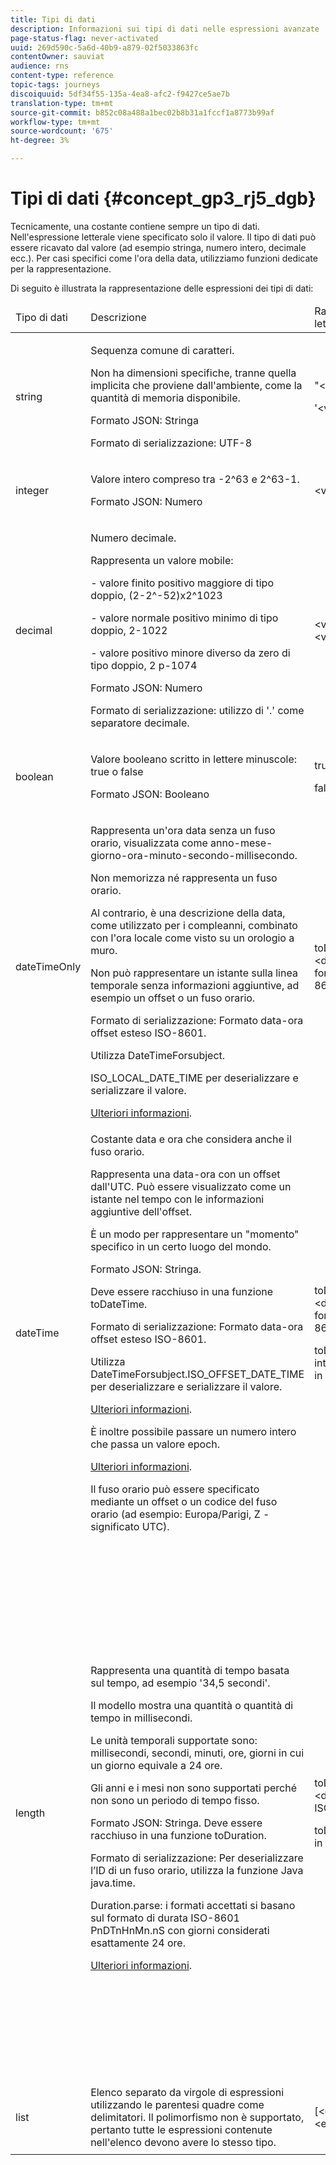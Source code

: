 ```yaml
---
title: Tipi di dati
description: Informazioni sui tipi di dati nelle espressioni avanzate
page-status-flag: never-activated
uuid: 269d590c-5a6d-40b9-a879-02f5033863fc
contentOwner: sauviat
audience: rns
content-type: reference
topic-tags: journeys
discoiquuid: 5df34f55-135a-4ea8-afc2-f9427ce5ae7b
translation-type: tm+mt
source-git-commit: b852c08a488a1bec02b8b31a1fccf1a8773b99af
workflow-type: tm+mt
source-wordcount: '675'
ht-degree: 3%

---
```



# Tipi di dati {#concept_gp3_rj5_dgb}

Tecnicamente, una costante contiene sempre un tipo di dati. Nell&#39;espressione letterale viene specificato solo il valore. Il tipo di dati può essere ricavato dal valore (ad esempio stringa, numero intero, decimale ecc.). Per casi specifici come l&#39;ora della data, utilizziamo funzioni dedicate per la rappresentazione.

Di seguito è illustrata la rappresentazione delle espressioni dei tipi di dati:

<table>
    <thead>
        <tr>
        <td>Tipo di dati</td>
        <td>Descrizione</td>
        <td>Rappresentazione letterale</td>
        <td>Esempio</td>
        </tr>
    </thead>
    <tbody>
    <tr>
        <td>string</td>
        <td><p>Sequenza comune di caratteri.</p><p>Non ha dimensioni specifiche, tranne quella implicita che proviene dall'ambiente, come la quantità di memoria disponibile.</p><p>Formato JSON: Stringa</p><p>Formato di serializzazione: UTF-8</p></td>
        <td><p>"&lt;value&gt;"</p><p>'&lt;value&gt;'</p></td>
        <td><p><pre>"hello world"</pre></p><p><pre>'hello world'</pre></p></td>
    </tr>
    <tr>
        <td>integer</td>
        <td><p>Valore intero compreso tra -2^63 e 2^63-1.</p><p>Formato JSON: Numero</p></td>
        <td>&lt;valore intero&gt;</td>
        <td><p><pre>42</pre></p></td>
    </tr>
    <tr>
        <td>decimal</td>
        <td><p>Numero decimale.</p><p>Rappresenta un valore mobile:</p>
        <p>- valore finito positivo maggiore di tipo doppio, (2-2^-52)x2^1023</p>
        <p> - valore normale positivo minimo di tipo doppio, 2-1022</p>
        <p> - valore positivo minore diverso da zero di tipo doppio, 2 p-1074</p><p>Formato JSON: Numero</p><p>Formato di serializzazione: utilizzo di '.' come separatore decimale.</p></td>
        <td>&lt;valore intero&gt;.&lt;valore intero&gt;</td>
        <td><p><pre>3.14</pre></p></td>
    </tr>
    <tr>
        <td>boolean</td>
        <td><p>Valore booleano scritto in lettere minuscole: true o false</p><p>Formato JSON: Booleano</p></td>
        <td><p>true</p><p>false</p></td>
        <td><p><pre>true</pre></p></td>
    </tr>
    <tr>
        <td>dateTimeOnly</td>
        <td><p>Rappresenta un'ora data senza un fuso orario, visualizzata come anno-mese-giorno-ora-minuto-secondo-millisecondo.</p><p>Non memorizza né rappresenta un fuso orario.</p><p>Al contrario, è una descrizione della data, come utilizzato per i compleanni, combinato con l'ora locale come visto su un orologio a muro.</p><p>Non può rappresentare un istante sulla linea temporale senza informazioni aggiuntive, ad esempio un offset o un fuso orario.</p><p>Formato di serializzazione: Formato data-ora offset esteso ISO-8601.</p><p>Utilizza DateTimeForsubject.</p><p>ISO_LOCAL_DATE_TIME per deserializzare e serializzare il valore.</p> <a href="https://docs.oracle.com/javase/8/docs/api/java/time/format/DateTimeFormatter.html#ISO_LOCAL_DATE_TIME">Ulteriori informazioni</a>.</td>
        <td><p>toDateTimeOnly("&lt;dateTimeOnly nel formato ISO-8601&gt;")</p></td>
        <td></td>
    </tr>
    <tr>
        <td>dateTime</td>
        <td><p>Costante data e ora che considera anche il fuso orario.</p><p>Rappresenta una data-ora con un offset dall'UTC. Può essere visualizzato come un istante nel tempo con le informazioni aggiuntive dell'offset. </p><p>È un modo per rappresentare un "momento" specifico in un certo luogo del mondo.</p><p>Formato JSON: Stringa.</p><p> Deve essere racchiuso in una funzione toDateTime.</p><p>
        Formato di serializzazione: Formato data-ora offset esteso ISO-8601.</p><p> Utilizza DateTimeForsubject.ISO_OFFSET_DATE_TIME per deserializzare e serializzare il valore.</p> <a href="https://docs.oracle.com/javase/8/docs/api/java/time/format/DateTimeFormatter.html#ISO_OFFSET_DATE_TIME">Ulteriori informazioni</a>. 
        <p>È inoltre possibile passare un numero intero che passa un valore epoch.</p> <a href="https://www.epochconverter.com/">Ulteriori informazioni</a>.</p>
        <p>Il fuso orario può essere specificato mediante un offset o un codice del fuso orario (ad esempio: Europa/Parigi, Z - significato UTC).</p></td>
        <td><p>toDateTime("&lt;dateTime in formato ISO-8601&gt;")</p>
        <p>toDateTime(&lt;valore intero di un'epoch in millisecondi&gt;)</p></td>
        <td><p><pre>toDateTime("1977-04-22T06:00:00Z")</pre></p><p><pre>toDateTime</pre></p><p><pre>("2011-12-03T15:15:30Z")</pre></p><p><pre>toDateTime</pre></p><p><pre>("2011-12-03T15:15:30.123Z")</pre></p><p><pre>toDateTime</pre></p><p><pre>("2011-12-03T15:15:30.123+02:00")</pre></p>
        <p><pre>toDateTime</pre></p><p><pre>("2011-12-03T15:15:30.123-00:20")</pre></p><p><pre>toDateTime(1560762190189)</pre></p></td>
    </tr>
    <tr>
        <td>length</td>
        <td><p>Rappresenta una quantità di tempo basata sul tempo, ad esempio '34,5 secondi'.</p><p> Il modello mostra una quantità o quantità di tempo in millisecondi.</p><p>Le unità temporali supportate sono: millisecondi, secondi, minuti, ore, giorni in cui un giorno equivale a 24 ore.</p><p> Gli anni e i mesi non sono supportati perché non sono un periodo di tempo fisso.</p><p>Formato JSON: Stringa. Deve essere racchiuso in una funzione toDuration.</p><p>Formato di serializzazione: Per deserializzare l’ID di un fuso orario, utilizza la funzione Java java.time.</p><p>Duration.parse: i formati accettati si basano sul formato di durata ISO-8601 PnDTnHnMn.nS con giorni considerati esattamente 24 ore.</p><a href="https://docs.oracle.com/javase/8/docs/api/java/time/Duration.html#parse-java.lang.CharSequence-">Ulteriori informazioni</a>.</td>
        <td><p>toDuration("&lt;durata in formato ISO-8601&gt;")</p><p>toDuration(&lt;durata in millisecondi&gt;)</p></td>
        <td><p><pre>toDuration("PT5S") // 5 secondi</pre></p>
        <p><pre>toDuration(500) // </pre></p>
        <p><pre>500ms</pre></p>
        <p><pre>toDuration("PT20.345S") </pre></p>
        <p><pre>— viene analizzato come "20.345 secondi"</pre></p>
        <p><pre>toDuration("PT15M") </pre></p>
        <p><pre> — analizza come "15 minuti"</pre></p>
        <p><pre>(dove un minuto è 60 secondi)</pre></p>
        <p><pre>toDuration("PT10H") </pre></p>
        <p><pre>— analizza come "10 ore"</pre></p>
        <p><pre>(dove un'ora è 3600 secondi)</pre></p>
        <p><pre>toDuration("P2D") </pre></p>
        <p><pre>— analizza come "2 giorni"</pre></p>
        <p><pre>(dove un giorno è </pre></p>
        <p><pre>24 ore o 86400 secondi)</pre></p>
        <p><pre>toDuration("P2DT3H4M") </pre></p>
        <p><pre>— analisi come</pre></p>
        <p><pre>"2 giorni, 3 ore e 4 minuti"</pre></p>
        <p><pre>toDuration("P-6H3M") </pre></p>
        <p><pre>— analisi come</pre></p>
        <p><pre>"-6 ore e +3 minuti"</pre></p>
        <p><pre>toDuration("-P6H3M") </pre></p>
        <p><pre>— analisi come</pre></p>
        <p><pre>"-6 ore e -3 minuti"</pre></p>
        <p><pre>toDuration("-P-6H+3M") </pre></p>
        <p><pre>— analisi come</pre></p>
        <p><pre>"+6 ore e -3 minuti"</pre></p></td>
    </tr>
    <tr>
        <td>list</td>
        <td>Elenco separato da virgole di espressioni utilizzando le parentesi quadre come delimitatori. Il polimorfismo non è supportato, pertanto tutte le espressioni contenute nell'elenco devono avere lo stesso tipo.</td>
        <td>[&lt;espressione&gt;, &lt;espressione&gt;, ... ]</td>
        <td><p><pre>["value1","value2"]</pre></p><p><pre>[3,5]</pre></p><p><pre>[toDuration(500),toDuration(800)]</pre></p></td>
    </tr>
    </tbody>
</table>

